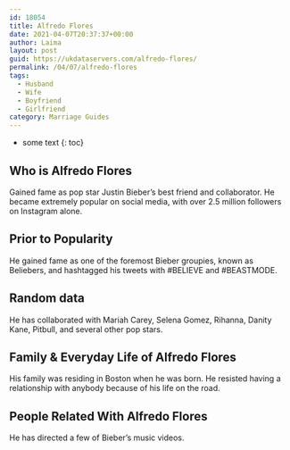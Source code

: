 ```yaml
---
id: 18054
title: Alfredo Flores
date: 2021-04-07T20:37:37+00:00
author: Laima
layout: post
guid: https://ukdataservers.com/alfredo-flores/
permalink: /04/07/alfredo-flores
tags:
  - Husband
  - Wife
  - Boyfriend
  - Girlfriend
category: Marriage Guides
---
```


* some text
{: toc}


## Who is Alfredo Flores
                  
                  
                  
Gained fame as pop star Justin Bieber&#8217;s best friend and collaborator. He became extremely popular on social media, with over 2.5 million followers on Instagram alone.
                  
              
            
              
            
                
                
                
## Prior to Popularity
                  
                  
                  
He gained fame as one of the foremost Bieber groupies, known as Beliebers, and hashtagged his tweets with #BELIEVE and #BEASTMODE.
                  
              
            
              
            
                
                
                
## Random data
                  
                  
                  
He has collaborated with Mariah Carey, Selena Gomez, Rihanna, Danity Kane, Pitbull, and several other pop stars.
                  
              
            
              
            
                
                
                
## Family & Everyday Life of Alfredo Flores
                  
                  
                  
His family was residing in Boston when he was born. He resisted having a relationship with anybody because of his life on the road.
                  
              
            
              
            
                
                
                
## People Related With Alfredo Flores
                  
                  
                  
He has directed a few of Bieber&#8217;s music videos.
                  
              
            
              
            
                
              
            
              
              
            
            
              
            
          
          
          